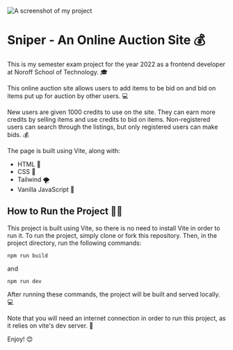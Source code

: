 
![A screenshot of my project](media/screenshot.png)

# Sniper - An Online Auction Site 💰

This is my semester exam project for the year 2022 as a frontend developer at Noroff School of Technology. 🎓

This online auction site allows users to add items to be bid on and bid on items put up for auction by other users. 💻

New users are given 1000 credits to use on the site. They can earn more credits by selling items and use credits to bid on items. Non-registered users can search through the listings, but only registered users can make bids. 💰

The page is built using Vite, along with:

- HTML 📜
- CSS 🎨
- Tailwind 🌪
- Vanilla JavaScript 🍦

## How to Run the Project 🏃‍♂️

This project is built using Vite, so there is no need to install Vite in order to run it. To run the project, simply clone or fork this repository. Then, in the project directory, run the following commands:

```
npm run build
```
and
```
npm run dev
```


After running these commands, the project will be built and served locally. 💻

Note that you will need an internet connection in order to run this project, as it relies on vite's dev server. 📡

Enjoy! 😊
